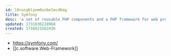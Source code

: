 ```yaml
---
id: l0rasgblyem0unbelmcd6mg
title: Symfony
desc: 'a set of reusable PHP components and a PHP framework for web projects'
updated: 1731036228968
created: 1716821562436
---
```


- https://symfony.com/
- [[c.software.Web-Framework]]